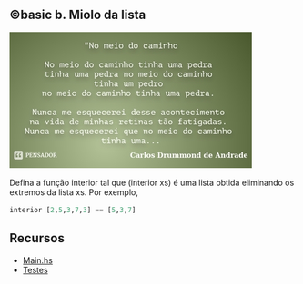 ## ©basic b. Miolo da lista

![](image.jpg)

Defina a função interior tal que (interior xs) é uma lista obtida eliminando os extremos da lista xs. Por exemplo,

```hs
interior [2,5,3,7,3] == [5,3,7]
```

## Recursos 

- [Main.hs](Main.hs)
- [Testes](t.vpl)
